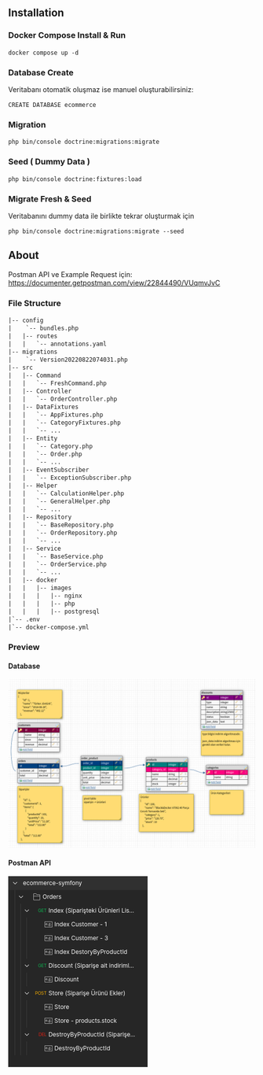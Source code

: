 ## Installation

### Docker Compose Install & Run
```
docker compose up -d
```

### Database Create
Veritabanı otomatik oluşmaz ise manuel oluşturabilirsiniz:
```
CREATE DATABASE ecommerce
```

### Migration
```
php bin/console doctrine:migrations:migrate
```

### Seed ( Dummy Data )
```
php bin/console doctrine:fixtures:load
```

### Migrate Fresh & Seed
Veritabanını dummy data ile birlikte tekrar oluşturmak için
```
php bin/console doctrine:migrations:migrate --seed
```

## About
Postman API ve Example Request için:\
https://documenter.getpostman.com/view/22844490/VUqmvJvC

### File Structure
```
|-- config
|    `-- bundles.php
|   |-- routes
|   |   `-- annotations.yaml
|-- migrations
|    `-- Version20220822074031.php
|-- src
|   |-- Command
|   |   `-- FreshCommand.php
|   |-- Controller
|   |   `-- OrderController.php
|   |-- DataFixtures
|   |   `-- AppFixtures.php
|   |   `-- CategoryFixtures.php
|   |   `-- ...
|   |-- Entity
|   |   `-- Category.php
|   |   `-- Order.php
|   |   `-- ...
|   |-- EventSubscriber
|   |   `-- ExceptionSubscriber.php
|   |-- Helper
|   |   `-- CalculationHelper.php
|   |   `-- GeneralHelper.php
|   |   `-- ...
|   |-- Repository
|   |   `-- BaseRepository.php
|   |   `-- OrderRepository.php
|   |   `-- ...
|   |-- Service
|   |   `-- BaseService.php
|   |   `-- OrderService.php
|   |   `-- ...
|   |-- docker
|   |   |-- images
|   |   |   |-- nginx
|   |   |   |-- php
|   |   |   |-- postgresql
|`-- .env
|`-- docker-compose.yml
```

### Preview
#### Database
![db!](./docs/db.png)

#### Postman API
![postman!](./docs/postman.png)
